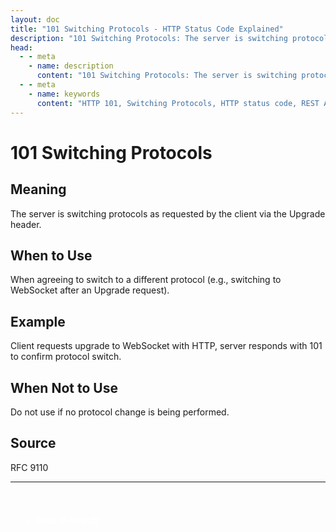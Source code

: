 ```yaml
---
layout: doc
title: "101 Switching Protocols - HTTP Status Code Explained"
description: "101 Switching Protocols: The server is switching protocols as requested by the client via the Upgrade header."
head:
  - - meta
    - name: description
      content: "101 Switching Protocols: The server is switching protocols as requested by the client via the Upgrade header."
  - - meta
    - name: keywords
      content: "HTTP 101, Switching Protocols, HTTP status code, REST API, web development"
---
```


# 101 Switching Protocols

## Meaning

The server is switching protocols as requested by the client via the Upgrade header.

## When to Use

When agreeing to switch to a different protocol (e.g., switching to WebSocket after an Upgrade request).

## Example

Client requests upgrade to WebSocket with HTTP, server responds with 101 to confirm protocol switch.

## When Not to Use

Do not use if no protocol change is being performed.

## Source

RFC 9110

---

<div style="margin-top: 40px;">
  <a href="/http-codes/" style="display: inline-block; padding: 12px 24px; background: hsl(var(--primary)); color: white; text-decoration: none; border-radius: var(--radius); font-weight: 500; transition: all 0.2s ease;">← Back to Search</a>
</div>
